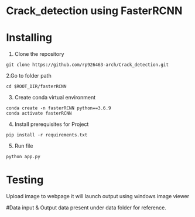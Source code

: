# Crack_detection using FasterRCNN

# Installing
1. Clone the repository 
```shell
git clone https://github.com/rp926463-arch/Crack_detection.git
```
2.Go to folder path
```shell
cd $ROOT_DIR/fasterRCNN
```
3. Create conda virtual environment
```shell
conda create -n fasterRCNN python==3.6.9
conda activate fasterRCNN
```
4. Install prerequisites for Project
```shell
pip install -r requirements.txt
```
5. Run file
```shell
python app.py
```

# Testing
Upload image to webpage it will launch output using windows image viewer

#Data
input & Output data present under data folder for reference.